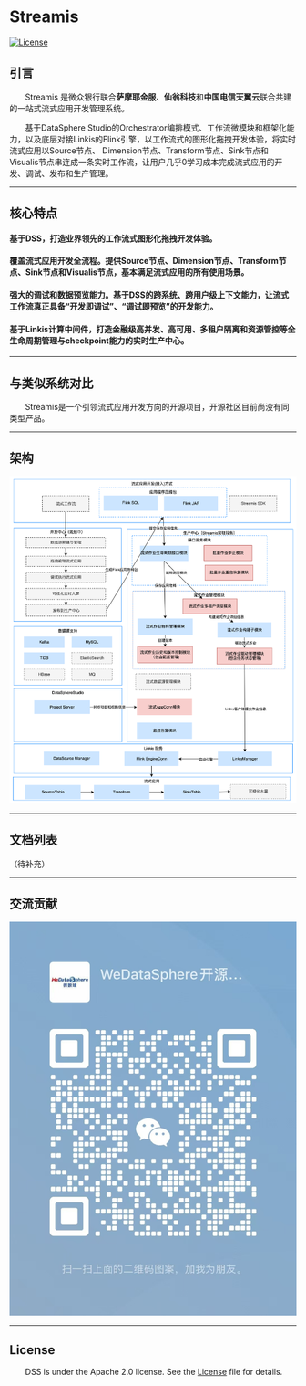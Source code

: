 # Streamis

[![License](https://img.shields.io/badge/license-Apache%202-4EB1BA.svg)](https://www.apache.org/licenses/LICENSE-2.0.html)

## 引言

 &nbsp; &nbsp; &nbsp; &nbsp;Streamis 是微众银行联合**萨摩耶金服**、**仙翁科技**和**中国电信天翼云**联合共建的一站式流式应用开发管理系统。

 &nbsp; &nbsp; &nbsp; &nbsp;基于DataSphere Studio的Orchestrator编排模式、工作流微模块和框架化能力，以及底层对接Linkis的Flink引擎，以工作流式的图形化拖拽开发体验，将实时流式应用以Source节点、
Dimension节点、Transform节点、Sink节点和Visualis节点串连成一条实时工作流，让用户几乎0学习成本完成流式应用的开发、调试、发布和生产管理。

----

## 核心特点

#### 基于DSS，打造业界领先的工作流式图形化拖拽开发体验。

#### 覆盖流式应用开发全流程。提供Source节点、Dimension节点、Transform节点、Sink节点和Visualis节点，基本满足流式应用的所有使用场景。

#### 强大的调试和数据预览能力。基于DSS的跨系统、跨用户级上下文能力，让流式工作流真正具备“开发即调试”、“调试即预览”的开发能力。

#### 基于Linkis计算中间件，打造金融级高并发、高可用、多租户隔离和资源管控等全生命周期管理与checkpoint能力的实时生产中心。

----

## 与类似系统对比

 &nbsp; &nbsp; &nbsp; &nbsp;Streamis是一个引领流式应用开发方向的开源项目，开源社区目前尚没有同类型产品。
 
----

## 架构

![架构](images/zh_CN/readme/architecture.png)

----

## 文档列表

（待补充）
 
----

## 交流贡献

![交流](images/zh_CN/readme/communication.png)

----

## License

 &nbsp; &nbsp; &nbsp; &nbsp;DSS is under the Apache 2.0 license. See the [License](LICENSE) file for details.
